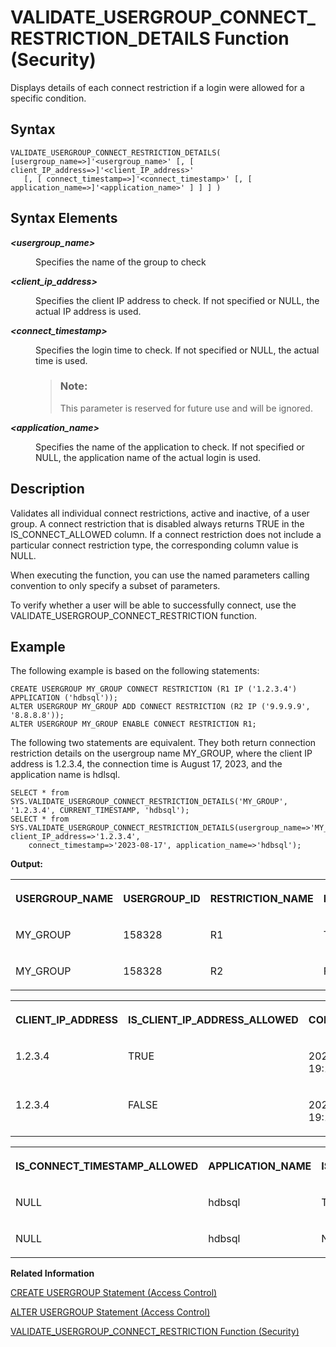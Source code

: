 <!-- loio508e1735f86a4c97a9072627e1e265de -->

# VALIDATE\_USERGROUP\_CONNECT\_RESTRICTION\_DETAILS Function \(Security\)

Displays details of each connect restriction if a login were allowed for a specific condition.



<a name="loio508e1735f86a4c97a9072627e1e265de__section_s1j_djn_lyb"/>

## Syntax

```
VALIDATE_USERGROUP_CONNECT_RESTRICTION_DETAILS( [usergroup_name=>]'<usergroup_name>' [, [ client_IP_address=>]'<client_IP_address>' 
   [, [ connect_timestamp=>]'<connect_timestamp>' [, [ application_name=>]'<application_name>' ] ] ] )
```



<a name="loio508e1735f86a4c97a9072627e1e265de__section_a1w_dkn_lyb"/>

## Syntax Elements


<dl>
<dt><b>

*<usergroup\_name\>*

</b></dt>
<dd>

Specifies the name of the group to check



</dd><dt><b>

*<client\_ip\_address\>*

</b></dt>
<dd>

Specifies the client IP address to check. If not specified or NULL, the actual IP address is used.



</dd><dt><b>

*<connect\_timestamp\>*

</b></dt>
<dd>

Specifies the login time to check. If not specified or NULL, the actual time is used.

> ### Note:  
> This parameter is reserved for future use and will be ignored.



</dd><dt><b>

*<application\_name\>*

</b></dt>
<dd>

Specifies the name of the application to check. If not specified or NULL, the application name of the actual login is used.



</dd>
</dl>



<a name="loio508e1735f86a4c97a9072627e1e265de__section_t1j_djn_lyb"/>

## Description

Validates all individual connect restrictions, active and inactive, of a user group. A connect restriction that is disabled always returns TRUE in the IS\_CONNECT\_ALLOWED column. If a connect restriction does not include a particular connect restriction type, the corresponding column value is NULL.

When executing the function, you can use the named parameters calling convention to only specify a subset of parameters.

To verify whether a user will be able to successfully connect, use the VALIDATE\_USERGROUP\_CONNECT\_RESTRICTION function.



<a name="loio508e1735f86a4c97a9072627e1e265de__section_n5q_2kn_lyb"/>

## Example

The following example is based on the following statements:

```
CREATE USERGROUP MY_GROUP CONNECT RESTRICTION (R1 IP ('1.2.3.4') APPLICATION ('hdbsql'));
ALTER USERGROUP MY_GROUP ADD CONNECT RESTRICTION (R2 IP ('9.9.9.9', '8.8.8.8'));
ALTER USERGROUP MY_GROUP ENABLE CONNECT RESTRICTION R1;

```

The following two statements are equivalent. They both return connection restriction details on the usergroup name MY\_GROUP, where the client IP address is 1.2.3.4, the connection time is August 17, 2023, and the application name is hdlsql.

```
SELECT * from SYS.VALIDATE_USERGROUP_CONNECT_RESTRICTION_DETAILS('MY_GROUP', '1.2.3.4', CURRENT_TIMESTAMP, 'hdbsql');
SELECT * from SYS.VALIDATE_USERGROUP_CONNECT_RESTRICTION_DETAILS(usergroup_name=>'MY_GROUP', client_IP_address=>'1.2.3.4',
    connect_timestamp=>'2023-08-17', application_name=>'hdbsql');
```

**Output:**


<table>
<tr>
<th valign="top">

USERGROUP\_NAME

</th>
<th valign="top">

USERGROUP\_ID

</th>
<th valign="top">

RESTRICTION\_NAME

</th>
<th valign="top">

IS\_ENABLED

</th>
<th valign="top">

IS\_CONNECT\_ALLOWED

</th>
</tr>
<tr>
<td valign="top">

MY\_GROUP

</td>
<td valign="top">

158328

</td>
<td valign="top">

R1

</td>
<td valign="top">

TRUE

</td>
<td valign="top">

TRUE

</td>
</tr>
<tr>
<td valign="top">

MY\_GROUP

</td>
<td valign="top">

158328

</td>
<td valign="top">

R2

</td>
<td valign="top">

FALSE

</td>
<td valign="top">

TRUE

</td>
</tr>
</table>


<table>
<tr>
<th valign="top">

CLIENT\_IP\_ADDRESS

</th>
<th valign="top">

IS\_CLIENT\_IP\_ADDRESS\_ALLOWED

</th>
<th valign="top">

CONNECT\_TIMESTAMP

</th>
</tr>
<tr>
<td valign="top">

1.2.3.4

</td>
<td valign="top">

TRUE

</td>
<td valign="top">

2023-08-17 19:16:13.751000000

</td>
</tr>
<tr>
<td valign="top">

1.2.3.4

</td>
<td valign="top">

FALSE

</td>
<td valign="top">

2023-08-17 19:16:13.751000000

</td>
</tr>
</table>


<table>
<tr>
<th valign="top">

IS\_CONNECT\_TIMESTAMP\_ALLOWED

</th>
<th valign="top">

APPLICATION\_NAME

</th>
<th valign="top">

IS\_APPLICATION\_NAME\_ALLOWED

</th>
</tr>
<tr>
<td valign="top">

NULL

</td>
<td valign="top">

hdbsql

</td>
<td valign="top">

TRUE

</td>
</tr>
<tr>
<td valign="top">

NULL

</td>
<td valign="top">

hdbsql

</td>
<td valign="top">

NULL

</td>
</tr>
</table>

**Related Information**  


[CREATE USERGROUP Statement \(Access Control\)](../012-SQL-Statements/create-usergroup-statement-access-control-9869125.md "Creates a usergroup.")

[ALTER USERGROUP Statement \(Access Control\)](../012-SQL-Statements/alter-usergroup-statement-access-control-aa94ca8.md "Alters a usergroup.")

[VALIDATE\_USERGROUP\_CONNECT\_RESTRICTION Function \(Security\)](validate-usergroup-connect-restriction-function-security-c7a96e0.md "Displays whether a connect attempt would be possible given the active connect restrictions of a user group.")

